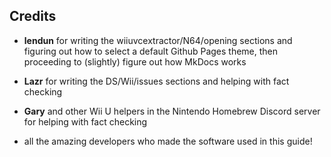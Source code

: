 ## Credits

* **lendun** for writing the wiiuvcextractor/N64/opening sections and figuring out how to select a default Github Pages theme, then proceeding to (slightly) figure out how MkDocs works

* **Lazr** for writing the DS/Wii/issues sections and helping with fact checking

* **Gary** and other Wii U helpers in the Nintendo Homebrew Discord server for helping with fact checking

* all the amazing developers who made the software used in this guide!
